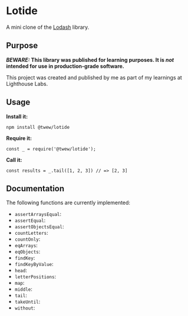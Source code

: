 # Lotide

A mini clone of the [Lodash](https://lodash.com) library.

## Purpose

**_BEWARE:_ This library was published for learning purposes. It is _not_ intended for use in production-grade software.**

This project was created and published by me as part of my learnings at Lighthouse Labs. 

## Usage

**Install it:**

`npm install @twew/lotide`

**Require it:**

`const _ = require('@twew/lotide');`

**Call it:**

`const results = _.tail([1, 2, 3]) // => [2, 3]`

## Documentation

The following functions are currently implemented:

* `assertArraysEqual`: 
* `assertEqual`: 
* `assertObjectsEqual`: 
* `countLetters`: 
* `countOnly`: 
* `eqArrays`: 
* `eqObjects`: 
* `findKey`: 
* `findKeyByValue`: 
* `head`: 
* `letterPositions`: 
* `map`: 
* `middle`: 
* `tail`: 
* `takeUntil`: 
* `without`: 